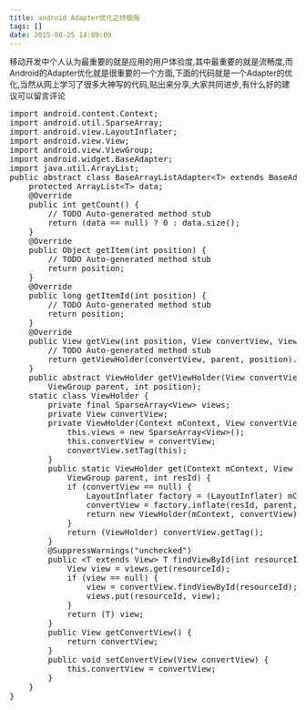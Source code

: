 ```yaml
---
title: android Adapter优化之终极版
tags: []
date: 2015-08-25 14:09:09
---
```


移动开发中个人认为最重要的就是应用的用户体验度,其中最重要的就是流畅度,而Android的Adapter优化就是很重要的一个方面,下面的代码就是一个Adapter的优化,当然从网上学习了很多大神写的代码,贴出来分享,大家共同进步,有什么好的建议可以留言评论
<!-- more -->
<pre class="brush:java;toolbar:false">import&nbsp;android.content.Context;
import&nbsp;android.util.SparseArray;
import&nbsp;android.view.LayoutInflater;
import&nbsp;android.view.View;
import&nbsp;android.view.ViewGroup;
import&nbsp;android.widget.BaseAdapter;
import&nbsp;java.util.ArrayList;
public&nbsp;abstract&nbsp;class&nbsp;BaseArrayListAdapter&lt;T&gt;&nbsp;extends&nbsp;BaseAdapter&nbsp;{
&nbsp;&nbsp;&nbsp;&nbsp;protected&nbsp;ArrayList&lt;T&gt;&nbsp;data;
&nbsp;&nbsp;&nbsp;&nbsp;@Override
&nbsp;&nbsp;&nbsp;&nbsp;public&nbsp;int&nbsp;getCount()&nbsp;{
&nbsp;&nbsp;&nbsp;&nbsp;&nbsp;&nbsp;&nbsp;&nbsp;//&nbsp;TODO&nbsp;Auto-generated&nbsp;method&nbsp;stub
&nbsp;&nbsp;&nbsp;&nbsp;&nbsp;&nbsp;&nbsp;&nbsp;return&nbsp;(data&nbsp;==&nbsp;null)&nbsp;?&nbsp;0&nbsp;:&nbsp;data.size();
&nbsp;&nbsp;&nbsp;&nbsp;}
&nbsp;&nbsp;&nbsp;&nbsp;@Override
&nbsp;&nbsp;&nbsp;&nbsp;public&nbsp;Object&nbsp;getItem(int&nbsp;position)&nbsp;{
&nbsp;&nbsp;&nbsp;&nbsp;&nbsp;&nbsp;&nbsp;&nbsp;//&nbsp;TODO&nbsp;Auto-generated&nbsp;method&nbsp;stub
&nbsp;&nbsp;&nbsp;&nbsp;&nbsp;&nbsp;&nbsp;&nbsp;return&nbsp;position;
&nbsp;&nbsp;&nbsp;&nbsp;}
&nbsp;&nbsp;&nbsp;&nbsp;@Override
&nbsp;&nbsp;&nbsp;&nbsp;public&nbsp;long&nbsp;getItemId(int&nbsp;position)&nbsp;{
&nbsp;&nbsp;&nbsp;&nbsp;&nbsp;&nbsp;&nbsp;&nbsp;//&nbsp;TODO&nbsp;Auto-generated&nbsp;method&nbsp;stub
&nbsp;&nbsp;&nbsp;&nbsp;&nbsp;&nbsp;&nbsp;&nbsp;return&nbsp;position;
&nbsp;&nbsp;&nbsp;&nbsp;}
&nbsp;&nbsp;&nbsp;&nbsp;@Override
&nbsp;&nbsp;&nbsp;&nbsp;public&nbsp;View&nbsp;getView(int&nbsp;position,&nbsp;View&nbsp;convertView,&nbsp;ViewGroup&nbsp;parent)&nbsp;{
&nbsp;&nbsp;&nbsp;&nbsp;&nbsp;&nbsp;&nbsp;&nbsp;//&nbsp;TODO&nbsp;Auto-generated&nbsp;method&nbsp;stub
&nbsp;&nbsp;&nbsp;&nbsp;&nbsp;&nbsp;&nbsp;&nbsp;return&nbsp;getViewHolder(convertView,&nbsp;parent,&nbsp;position).getConvertView();
&nbsp;&nbsp;&nbsp;&nbsp;}
&nbsp;&nbsp;&nbsp;&nbsp;public&nbsp;abstract&nbsp;ViewHolder&nbsp;getViewHolder(View&nbsp;convertView,
&nbsp;&nbsp;&nbsp;&nbsp;&nbsp;&nbsp;&nbsp;&nbsp;ViewGroup&nbsp;parent,&nbsp;int&nbsp;position);
&nbsp;&nbsp;&nbsp;&nbsp;static&nbsp;class&nbsp;ViewHolder&nbsp;{
&nbsp;&nbsp;&nbsp;&nbsp;&nbsp;&nbsp;&nbsp;&nbsp;private&nbsp;final&nbsp;SparseArray&lt;View&gt;&nbsp;views;
&nbsp;&nbsp;&nbsp;&nbsp;&nbsp;&nbsp;&nbsp;&nbsp;private&nbsp;View&nbsp;convertView;
&nbsp;&nbsp;&nbsp;&nbsp;&nbsp;&nbsp;&nbsp;&nbsp;private&nbsp;ViewHolder(Context&nbsp;mContext,&nbsp;View&nbsp;convertView)&nbsp;{
&nbsp;&nbsp;&nbsp;&nbsp;&nbsp;&nbsp;&nbsp;&nbsp;&nbsp;&nbsp;&nbsp;&nbsp;this.views&nbsp;=&nbsp;new&nbsp;SparseArray&lt;View&gt;();
&nbsp;&nbsp;&nbsp;&nbsp;&nbsp;&nbsp;&nbsp;&nbsp;&nbsp;&nbsp;&nbsp;&nbsp;this.convertView&nbsp;=&nbsp;convertView;
&nbsp;&nbsp;&nbsp;&nbsp;&nbsp;&nbsp;&nbsp;&nbsp;&nbsp;&nbsp;&nbsp;&nbsp;convertView.setTag(this);
&nbsp;&nbsp;&nbsp;&nbsp;&nbsp;&nbsp;&nbsp;&nbsp;}
&nbsp;&nbsp;&nbsp;&nbsp;&nbsp;&nbsp;&nbsp;&nbsp;public&nbsp;static&nbsp;ViewHolder&nbsp;get(Context&nbsp;mContext,&nbsp;View&nbsp;convertView,
&nbsp;&nbsp;&nbsp;&nbsp;&nbsp;&nbsp;&nbsp;&nbsp;&nbsp;&nbsp;&nbsp;&nbsp;ViewGroup&nbsp;parent,&nbsp;int&nbsp;resId)&nbsp;{
&nbsp;&nbsp;&nbsp;&nbsp;&nbsp;&nbsp;&nbsp;&nbsp;&nbsp;&nbsp;&nbsp;&nbsp;if&nbsp;(convertView&nbsp;==&nbsp;null)&nbsp;{
&nbsp;&nbsp;&nbsp;&nbsp;&nbsp;&nbsp;&nbsp;&nbsp;&nbsp;&nbsp;&nbsp;&nbsp;&nbsp;&nbsp;&nbsp;&nbsp;LayoutInflater&nbsp;factory&nbsp;=&nbsp;(LayoutInflater)&nbsp;mContext.getSystemService(Context.LAYOUT_INFLATER_SERVICE);
&nbsp;&nbsp;&nbsp;&nbsp;&nbsp;&nbsp;&nbsp;&nbsp;&nbsp;&nbsp;&nbsp;&nbsp;&nbsp;&nbsp;&nbsp;&nbsp;convertView&nbsp;=&nbsp;factory.inflate(resId,&nbsp;parent,&nbsp;false);&nbsp;//
&nbsp;&nbsp;&nbsp;&nbsp;&nbsp;&nbsp;&nbsp;&nbsp;&nbsp;&nbsp;&nbsp;&nbsp;&nbsp;&nbsp;&nbsp;&nbsp;return&nbsp;new&nbsp;ViewHolder(mContext,&nbsp;convertView);
&nbsp;&nbsp;&nbsp;&nbsp;&nbsp;&nbsp;&nbsp;&nbsp;&nbsp;&nbsp;&nbsp;&nbsp;}
&nbsp;&nbsp;&nbsp;&nbsp;&nbsp;&nbsp;&nbsp;&nbsp;&nbsp;&nbsp;&nbsp;&nbsp;return&nbsp;(ViewHolder)&nbsp;convertView.getTag();
&nbsp;&nbsp;&nbsp;&nbsp;&nbsp;&nbsp;&nbsp;&nbsp;}
&nbsp;&nbsp;&nbsp;&nbsp;&nbsp;&nbsp;&nbsp;&nbsp;@SuppressWarnings(&quot;unchecked&quot;)
&nbsp;&nbsp;&nbsp;&nbsp;&nbsp;&nbsp;&nbsp;&nbsp;public&nbsp;&lt;T&nbsp;extends&nbsp;View&gt;&nbsp;T&nbsp;findViewById(int&nbsp;resourceId)&nbsp;{
&nbsp;&nbsp;&nbsp;&nbsp;&nbsp;&nbsp;&nbsp;&nbsp;&nbsp;&nbsp;&nbsp;&nbsp;View&nbsp;view&nbsp;=&nbsp;views.get(resourceId);
&nbsp;&nbsp;&nbsp;&nbsp;&nbsp;&nbsp;&nbsp;&nbsp;&nbsp;&nbsp;&nbsp;&nbsp;if&nbsp;(view&nbsp;==&nbsp;null)&nbsp;{
&nbsp;&nbsp;&nbsp;&nbsp;&nbsp;&nbsp;&nbsp;&nbsp;&nbsp;&nbsp;&nbsp;&nbsp;&nbsp;&nbsp;&nbsp;&nbsp;view&nbsp;=&nbsp;convertView.findViewById(resourceId);
&nbsp;&nbsp;&nbsp;&nbsp;&nbsp;&nbsp;&nbsp;&nbsp;&nbsp;&nbsp;&nbsp;&nbsp;&nbsp;&nbsp;&nbsp;&nbsp;views.put(resourceId,&nbsp;view);
&nbsp;&nbsp;&nbsp;&nbsp;&nbsp;&nbsp;&nbsp;&nbsp;&nbsp;&nbsp;&nbsp;&nbsp;}
&nbsp;&nbsp;&nbsp;&nbsp;&nbsp;&nbsp;&nbsp;&nbsp;&nbsp;&nbsp;&nbsp;&nbsp;return&nbsp;(T)&nbsp;view;
&nbsp;&nbsp;&nbsp;&nbsp;&nbsp;&nbsp;&nbsp;&nbsp;}
&nbsp;&nbsp;&nbsp;&nbsp;&nbsp;&nbsp;&nbsp;&nbsp;public&nbsp;View&nbsp;getConvertView()&nbsp;{
&nbsp;&nbsp;&nbsp;&nbsp;&nbsp;&nbsp;&nbsp;&nbsp;&nbsp;&nbsp;&nbsp;&nbsp;return&nbsp;convertView;
&nbsp;&nbsp;&nbsp;&nbsp;&nbsp;&nbsp;&nbsp;&nbsp;}
&nbsp;&nbsp;&nbsp;&nbsp;&nbsp;&nbsp;&nbsp;&nbsp;public&nbsp;void&nbsp;setConvertView(View&nbsp;convertView)&nbsp;{
&nbsp;&nbsp;&nbsp;&nbsp;&nbsp;&nbsp;&nbsp;&nbsp;&nbsp;&nbsp;&nbsp;&nbsp;this.convertView&nbsp;=&nbsp;convertView;
&nbsp;&nbsp;&nbsp;&nbsp;&nbsp;&nbsp;&nbsp;&nbsp;}
&nbsp;&nbsp;&nbsp;&nbsp;}
}</pre>